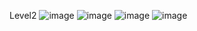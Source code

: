 Level2
![image](https://user-images.githubusercontent.com/115066356/198652963-8b9909c1-bd57-4c62-b96c-60bcee712943.png)
![image](https://user-images.githubusercontent.com/115066356/198653045-90177aff-6aa5-414a-bf71-7fb2cca02305.png)
![image](https://user-images.githubusercontent.com/115066356/198653148-b0122a21-b070-483d-924e-36e35ce9393f.png)
![image](https://user-images.githubusercontent.com/115066356/198653252-f5f51f81-6deb-49b5-861e-561721bc0808.png)

